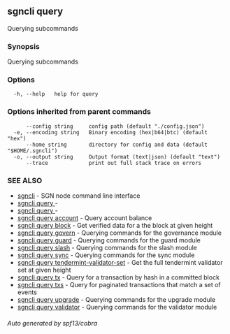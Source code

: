 ## sgncli query

Querying subcommands

### Synopsis

Querying subcommands

### Options

```
  -h, --help   help for query
```

### Options inherited from parent commands

```
      --config string     config path (default "./config.json")
  -e, --encoding string   Binary encoding (hex|b64|btc) (default "hex")
      --home string       directory for config and data (default "$HOME/.sgncli")
  -o, --output string     Output format (text|json) (default "text")
      --trace             print out full stack trace on errors
```

### SEE ALSO

* [sgncli](sgncli.md)	 - SGN node command line interface
* [sgncli query ](sgncli_query_.md)	 - 
* [sgncli query ](sgncli_query_.md)	 - 
* [sgncli query account](sgncli_query_account.md)	 - Query account balance
* [sgncli query block](sgncli_query_block.md)	 - Get verified data for a the block at given height
* [sgncli query govern](sgncli_query_govern.md)	 - Querying commands for the governance module
* [sgncli query guard](sgncli_query_guard.md)	 - Querying commands for the guard module
* [sgncli query slash](sgncli_query_slash.md)	 - Querying commands for the slash module
* [sgncli query sync](sgncli_query_sync.md)	 - Querying commands for the sync module
* [sgncli query tendermint-validator-set](sgncli_query_tendermint-validator-set.md)	 - Get the full tendermint validator set at given height
* [sgncli query tx](sgncli_query_tx.md)	 - Query for a transaction by hash in a committed block
* [sgncli query txs](sgncli_query_txs.md)	 - Query for paginated transactions that match a set of events
* [sgncli query upgrade](sgncli_query_upgrade.md)	 - Querying commands for the upgrade module
* [sgncli query validator](sgncli_query_validator.md)	 - Querying commands for the validator module

###### Auto generated by spf13/cobra
